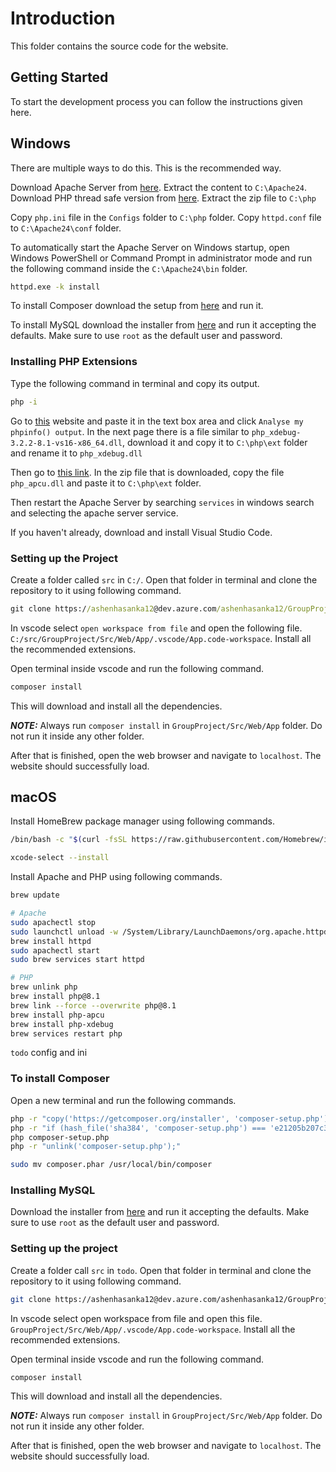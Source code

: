 # Introduction

This folder contains the source code for the website.

## Getting Started

To start the development process you can follow the instructions given here.

## Windows

There are multiple ways to do this. This is the recommended way.

Download Apache Server from [here](https://www.apachelounge.com/download/VS17/binaries/httpd-2.4.57-win64-VS17.zip). Extract the content to `C:\Apache24`.
Download PHP thread safe version from [here](https://windows.php.net/downloads/releases/php-8.1.23-Win32-vs16-x64.zip). Extract the zip file to
`C:\php`

Copy `php.ini` file in the `Configs` folder to `C:\php` folder. Copy `httpd.conf` file to `C:\Apache24\conf` folder.

To automatically start the Apache Server on Windows startup, open Windows PowerShell or Command Prompt in administrator mode and run the
following command inside the `C:\Apache24\bin` folder.

``` cmd
httpd.exe -k install
```

To install Composer download the setup from [here](https://getcomposer.org/Composer-Setup.exe) and run it.

To install MySQL download the installer from [here](https://dev.mysql.com/downloads/installer/) and run it accepting the defaults. Make sure to use `root` as the default user
and password.

### Installing PHP Extensions

Type the following command in terminal and copy its output.

``` cmd
php -i
```

Go to [this](https://xdebug.org/wizard) website and paste it in the text box area and click `Analyse my phpinfo() output`. In the next page there is a file similar to `php_xdebug-3.2.2-8.1-vs16-x86_64.dll`, download it and copy it to `C:\php\ext` folder and rename it to `php_xdebug.dll`

Then go to [this link](https://windows.php.net/downloads/pecl/releases/apcu/5.1.21/php_apcu-5.1.21-8.1-ts-vs16-x64.zip). In the zip file that is downloaded, copy the file `php_apcu.dll` and paste it to `C:\php\ext` folder.

Then restart the Apache Server by searching `services` in windows search and selecting the apache server service.

If you haven't already, download and install Visual Studio Code.

### Setting up the Project

Create a folder called `src` in `C:/`. Open that folder in terminal and clone the repository to it using following command.

``` cmd
git clone https://ashenhasanka12@dev.azure.com/ashenhasanka12/GroupProject/_git/GroupProject
```

In vscode select `open workspace from file` and open the following file. `C:/src/GroupProject/Src/Web/App/.vscode/App.code-workspace`. Install all the recommended extensions.

Open terminal inside vscode and run the following command.

``` cmd
composer install
```

This will download and install all the dependencies.

**_NOTE:_** Always run `composer install` in `GroupProject/Src/Web/App` folder. Do not run it inside any other folder.

After that is finished, open the web browser and navigate to `localhost`. The website should successfully load.

## macOS

Install HomeBrew package manager using following commands.

``` bash
/bin/bash -c "$(curl -fsSL https://raw.githubusercontent.com/Homebrew/install/HEAD/install.sh)"

xcode-select --install
```

Install Apache and PHP using following commands.

``` bash
brew update

# Apache
sudo apachectl stop
sudo launchctl unload -w /System/Library/LaunchDaemons/org.apache.httpd.plist 2>/dev/null
brew install httpd
sudo apachectl start
sudo brew services start httpd

# PHP
brew unlink php
brew install php@8.1
brew link --force --overwrite php@8.1
brew install php-apcu
brew install php-xdebug
brew services restart php
```

`todo` config and ini

### To install Composer

Open a new terminal and run the following commands.

``` bash
php -r "copy('https://getcomposer.org/installer', 'composer-setup.php');"
php -r "if (hash_file('sha384', 'composer-setup.php') === 'e21205b207c3ff031906575712edab6f13eb0b361f2085f1f1237b7126d785e826a450292b6cfd1d64d92e6563bbde02') { echo 'Installer verified'; } else { echo 'Installer corrupt'; unlink('composer-setup.php'); } echo PHP_EOL;"
php composer-setup.php
php -r "unlink('composer-setup.php');"

sudo mv composer.phar /usr/local/bin/composer
```

### Installing MySQL

Download the installer from [here](https://dev.mysql.com/downloads/installer/) and run it accepting the defaults. Make sure to use `root` as the default user
and password.

### Setting up the project

Create a folder call `src` in `todo`. Open that folder in terminal and clone the repository to it using following command.

``` bash
git clone https://ashenhasanka12@dev.azure.com/ashenhasanka12/GroupProject/_git/GroupProject
```

In vscode select open workspace from file and open this file. `GroupProject/Src/Web/App/.vscode/App.code-workspace`. Install all the recommended extensions.

Open terminal inside vscode and run the following command.

``` bash
composer install
```

This will download and install all the dependencies.

**_NOTE:_** Always run `composer install` in `GroupProject/Src/Web/App` folder. Do not run it inside any other folder.

After that is finished, open the web browser and navigate to `localhost`. The website should successfully load.
